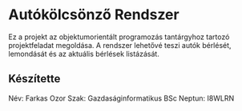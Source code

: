 # Autókölcsönző Rendszer

Ez a projekt az objektumorientált programozás tantárgyhoz tartozó projektfeladat megoldása. A rendszer lehetővé teszi autók bérlését, lemondását és az aktuális bérlések listázását.

## Készítette

Név: Farkas Ozor
Szak: Gazdaságinformatikus BSc
Neptun: I8WLRN
